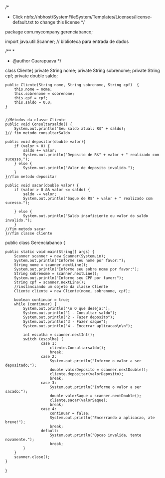 /*
 * Click nbfs://nbhost/SystemFileSystem/Templates/Licenses/license-default.txt to change this license
 */

package com.mycompany.gerenciabanco;

import java.util.Scanner; // biblioteca para entrada de dados

/**
 *
 * @author Guarapuava
 */

class Cliente{
    private String nome;
    private String sobrenome;
    private String cpf;
    private double saldo;
    
    
    public Cliente(String nome, String sobrenome, String cpf)  {
        this.nome = nome;
        this.sobrenome = sobrenome;
        this.cpf = cpf;
        this.saldo = 0.0;
    }
        
        
    //Métodos da classe Cliente
    public void Consultarsaldo() {
        System.out.println("Seu saldo atual: R$" + saldo);
    }// fim metodo consultarSaldo
    
    public void depositar(double valor){
        if (valor > 0) {
            saldo += valor;
            System.out.println("Deposito de R$" + valor + " realizado com sucesso.");
        } else {
            System.out.println("Valor de deposito invalido.");
        }
    }//fim metodo depositar

    public void sacar(double valor) {
        if (valor > 0 && valor <= saldo) {
            saldo -= valor;
            System.out.println("Saque de R$" + valor + " realizado com sucesso.");
            
        } else {
            System.out.println("Saldo insuficiente ou valor do saldo invalido.");
        }    
    //fim metodo sacar
    }//fim classe cliente

public class Gerenciabanco {
    
    public static void main(String[] args) {
        Scanner scanner = new Scanner(System.in);
        System.out.println("Informe seu nome por favor:");
        String nome = scanner.nextLine();
        System.out.println("Informe seu sobre nome por favor:");
        String sobrenome = scanner.nextLine();
        System.out.println("Informe seu CPF por favor:");
        String cpf = scanner.nextLine();
        //instanciando um objeto da classe Cliente
        Cliente cliente = new Cliente(nome, sobrenome, cpf);
        
        boolean continuar = true;
        while (continuar) { 
            System.out.println("\n O que deseja:");
            System.out.println("1 - Consultar saldo");
            System.out.println("2 - Fazer deposito");
            System.out.println("3 - Fazer saque");
            System.out.println("4 - Encerrar aplicacao\n\n");
            
            int escolha = scanner.nextInt();
            switch (escolha) {
                    case 1:
                        cliente.Consultarsaldo();
                        break;
                    case 2:
                        System.out.println("Informe o valor a ser depositado;");
                        double valorDeposito = scanner.nextDouble();
                        cliente.depositar(valorDeposito);
                        break;
                    case 3:
                        System.out.println("Informe o valor a ser sacado:");
                        double valorSaque = scanner.nextDouble();
                        cliente.sacar(valorSaque);
                        break;
                    case 4:
                        continuar = false;
                        System.out.println("Encerrando a aplicacao, ate breve!");
                        break;
                    default:
                        System.out.println("Opcao invalida, tente novamente.");
                        break;
            }
        }   
        scanner.close();
    }
}
    

    



    





